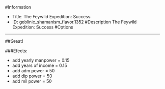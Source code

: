 #Information
 - Title: The Feywild Expedition: Success
 - ID: goblinic_shamanism_flavor.1352
#Description
The Feywild Expedition: Success
#Options

___
##Great!

###Efects:<ul><li>add yearly manpower = 0.15</li><li>add years of income = 0.15</li><li>add adm power = 50</li><li>add dip power = 50</li><li>add mil power = 50</li></ul>
